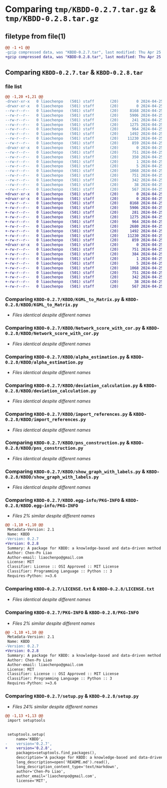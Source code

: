 # Comparing `tmp/KBDD-0.2.7.tar.gz` & `tmp/KBDD-0.2.8.tar.gz`

## filetype from file(1)

```diff
@@ -1 +1 @@
-gzip compressed data, was "KBDD-0.2.7.tar", last modified: Thu Apr 25 19:10:52 2024, max compression
+gzip compressed data, was "KBDD-0.2.8.tar", last modified: Thu Apr 25 20:00:53 2024, max compression
```

## Comparing `KBDD-0.2.7.tar` & `KBDD-0.2.8.tar`

### file list

```diff
@@ -1,20 +1,21 @@
-drwxr-xr-x   0 liaochenpo   (501) staff       (20)        0 2024-04-25 19:10:52.442810 KBDD-0.2.7/
-drwxr-xr-x   0 liaochenpo   (501) staff       (20)        0 2024-04-25 19:10:52.441270 KBDD-0.2.7/KBDD/
--rw-r--r--   0 liaochenpo   (501) staff       (20)     8168 2024-04-25 16:37:55.000000 KBDD-0.2.7/KBDD/KGML_to_Matrix.py
--rw-r--r--   0 liaochenpo   (501) staff       (20)     5906 2024-04-25 19:10:30.000000 KBDD-0.2.7/KBDD/Network_score_with_cor.py
--rw-r--r--   0 liaochenpo   (501) staff       (20)      241 2024-04-25 19:03:43.000000 KBDD-0.2.7/KBDD/__init__.py
--rw-r--r--   0 liaochenpo   (501) staff       (20)     1275 2024-04-25 18:12:10.000000 KBDD-0.2.7/KBDD/alpha_estimation.py
--rw-r--r--   0 liaochenpo   (501) staff       (20)      964 2024-04-25 18:57:13.000000 KBDD-0.2.7/KBDD/deviation_calculation.py
--rw-r--r--   0 liaochenpo   (501) staff       (20)     1492 2024-04-25 17:58:42.000000 KBDD-0.2.7/KBDD/import_references.py
--rw-r--r--   0 liaochenpo   (501) staff       (20)    11230 2024-04-25 19:01:26.000000 KBDD-0.2.7/KBDD/pns_construction.py
--rw-r--r--   0 liaochenpo   (501) staff       (20)      859 2024-04-25 08:52:05.000000 KBDD-0.2.7/KBDD/show_graph_with_labels.py
-drwxr-xr-x   0 liaochenpo   (501) staff       (20)        0 2024-04-25 19:10:52.442243 KBDD-0.2.7/KBDD.egg-info/
--rw-r--r--   0 liaochenpo   (501) staff       (20)      751 2024-04-25 19:10:52.000000 KBDD-0.2.7/KBDD.egg-info/PKG-INFO
--rw-r--r--   0 liaochenpo   (501) staff       (20)      350 2024-04-25 19:10:52.000000 KBDD-0.2.7/KBDD.egg-info/SOURCES.txt
--rw-r--r--   0 liaochenpo   (501) staff       (20)        1 2024-04-25 19:10:52.000000 KBDD-0.2.7/KBDD.egg-info/dependency_links.txt
--rw-r--r--   0 liaochenpo   (501) staff       (20)        5 2024-04-25 19:10:52.000000 KBDD-0.2.7/KBDD.egg-info/top_level.txt
--rw-r--r--   0 liaochenpo   (501) staff       (20)     1068 2024-04-25 09:12:48.000000 KBDD-0.2.7/LICENSE.txt
--rw-r--r--   0 liaochenpo   (501) staff       (20)      751 2024-04-25 19:10:52.442522 KBDD-0.2.7/PKG-INFO
--rw-r--r--   0 liaochenpo   (501) staff       (20)      342 2024-04-25 09:04:43.000000 KBDD-0.2.7/README.md
--rw-r--r--   0 liaochenpo   (501) staff       (20)       38 2024-04-25 19:10:52.442881 KBDD-0.2.7/setup.cfg
--rw-r--r--   0 liaochenpo   (501) staff       (20)      567 2024-04-25 19:10:46.000000 KBDD-0.2.7/setup.py
+drwxr-xr-x   0 liaochenpo   (501) staff       (20)        0 2024-04-25 20:00:53.000284 KBDD-0.2.8/
+drwxr-xr-x   0 liaochenpo   (501) staff       (20)        0 2024-04-25 20:00:52.998785 KBDD-0.2.8/KBDD/
+-rw-r--r--   0 liaochenpo   (501) staff       (20)     8168 2024-04-25 16:37:55.000000 KBDD-0.2.8/KBDD/KGML_to_Matrix.py
+-rw-r--r--   0 liaochenpo   (501) staff       (20)     5906 2024-04-25 19:10:30.000000 KBDD-0.2.8/KBDD/Network_score_with_cor.py
+-rw-r--r--   0 liaochenpo   (501) staff       (20)      281 2024-04-25 19:59:49.000000 KBDD-0.2.8/KBDD/__init__.py
+-rw-r--r--   0 liaochenpo   (501) staff       (20)     1275 2024-04-25 18:12:10.000000 KBDD-0.2.8/KBDD/alpha_estimation.py
+-rw-r--r--   0 liaochenpo   (501) staff       (20)      964 2024-04-25 18:57:13.000000 KBDD-0.2.8/KBDD/deviation_calculation.py
+-rw-r--r--   0 liaochenpo   (501) staff       (20)     2680 2024-04-25 19:59:45.000000 KBDD-0.2.8/KBDD/generate_ensemble_network.py
+-rw-r--r--   0 liaochenpo   (501) staff       (20)     1492 2024-04-25 17:58:42.000000 KBDD-0.2.8/KBDD/import_references.py
+-rw-r--r--   0 liaochenpo   (501) staff       (20)    11230 2024-04-25 19:01:26.000000 KBDD-0.2.8/KBDD/pns_construction.py
+-rw-r--r--   0 liaochenpo   (501) staff       (20)      859 2024-04-25 08:52:05.000000 KBDD-0.2.8/KBDD/show_graph_with_labels.py
+drwxr-xr-x   0 liaochenpo   (501) staff       (20)        0 2024-04-25 20:00:52.999725 KBDD-0.2.8/KBDD.egg-info/
+-rw-r--r--   0 liaochenpo   (501) staff       (20)      751 2024-04-25 20:00:52.000000 KBDD-0.2.8/KBDD.egg-info/PKG-INFO
+-rw-r--r--   0 liaochenpo   (501) staff       (20)      384 2024-04-25 20:00:52.000000 KBDD-0.2.8/KBDD.egg-info/SOURCES.txt
+-rw-r--r--   0 liaochenpo   (501) staff       (20)        1 2024-04-25 20:00:52.000000 KBDD-0.2.8/KBDD.egg-info/dependency_links.txt
+-rw-r--r--   0 liaochenpo   (501) staff       (20)        5 2024-04-25 20:00:52.000000 KBDD-0.2.8/KBDD.egg-info/top_level.txt
+-rw-r--r--   0 liaochenpo   (501) staff       (20)     1068 2024-04-25 09:12:48.000000 KBDD-0.2.8/LICENSE.txt
+-rw-r--r--   0 liaochenpo   (501) staff       (20)      751 2024-04-25 20:00:53.000013 KBDD-0.2.8/PKG-INFO
+-rw-r--r--   0 liaochenpo   (501) staff       (20)      342 2024-04-25 09:04:43.000000 KBDD-0.2.8/README.md
+-rw-r--r--   0 liaochenpo   (501) staff       (20)       38 2024-04-25 20:00:53.000345 KBDD-0.2.8/setup.cfg
+-rw-r--r--   0 liaochenpo   (501) staff       (20)      567 2024-04-25 20:00:49.000000 KBDD-0.2.8/setup.py
```

### Comparing `KBDD-0.2.7/KBDD/KGML_to_Matrix.py` & `KBDD-0.2.8/KBDD/KGML_to_Matrix.py`

 * *Files identical despite different names*

### Comparing `KBDD-0.2.7/KBDD/Network_score_with_cor.py` & `KBDD-0.2.8/KBDD/Network_score_with_cor.py`

 * *Files identical despite different names*

### Comparing `KBDD-0.2.7/KBDD/alpha_estimation.py` & `KBDD-0.2.8/KBDD/alpha_estimation.py`

 * *Files identical despite different names*

### Comparing `KBDD-0.2.7/KBDD/deviation_calculation.py` & `KBDD-0.2.8/KBDD/deviation_calculation.py`

 * *Files identical despite different names*

### Comparing `KBDD-0.2.7/KBDD/import_references.py` & `KBDD-0.2.8/KBDD/import_references.py`

 * *Files identical despite different names*

### Comparing `KBDD-0.2.7/KBDD/pns_construction.py` & `KBDD-0.2.8/KBDD/pns_construction.py`

 * *Files identical despite different names*

### Comparing `KBDD-0.2.7/KBDD/show_graph_with_labels.py` & `KBDD-0.2.8/KBDD/show_graph_with_labels.py`

 * *Files identical despite different names*

### Comparing `KBDD-0.2.7/KBDD.egg-info/PKG-INFO` & `KBDD-0.2.8/KBDD.egg-info/PKG-INFO`

 * *Files 2% similar despite different names*

```diff
@@ -1,10 +1,10 @@
 Metadata-Version: 2.1
 Name: KBDD
-Version: 0.2.7
+Version: 0.2.8
 Summary: A package for KBDD: a knowledge-based and data-driven method for genetic network construction
 Author: Chen-Po Liao
 Author-email: liaochenpo@gmail.com
 License: MIT
 Classifier: License :: OSI Approved :: MIT License
 Classifier: Programming Language :: Python :: 3
 Requires-Python: >=3.6
```

### Comparing `KBDD-0.2.7/LICENSE.txt` & `KBDD-0.2.8/LICENSE.txt`

 * *Files identical despite different names*

### Comparing `KBDD-0.2.7/PKG-INFO` & `KBDD-0.2.8/PKG-INFO`

 * *Files 2% similar despite different names*

```diff
@@ -1,10 +1,10 @@
 Metadata-Version: 2.1
 Name: KBDD
-Version: 0.2.7
+Version: 0.2.8
 Summary: A package for KBDD: a knowledge-based and data-driven method for genetic network construction
 Author: Chen-Po Liao
 Author-email: liaochenpo@gmail.com
 License: MIT
 Classifier: License :: OSI Approved :: MIT License
 Classifier: Programming Language :: Python :: 3
 Requires-Python: >=3.6
```

### Comparing `KBDD-0.2.7/setup.py` & `KBDD-0.2.8/setup.py`

 * *Files 24% similar despite different names*

```diff
@@ -1,13 +1,13 @@
 import setuptools
 
 
 setuptools.setup(
     name='KBDD',
-    version='0.2.7',
+    version='0.2.8',
     packages=setuptools.find_packages(),
     description='A package for KBDD: a knowledge-based and data-driven method for genetic network construction',
     long_description=open('README.md').read(),
     long_description_content_type='text/markdown',
     author='Chen-Po Liao',
     author_email='liaochenpo@gmail.com',
     license='MIT',
```

